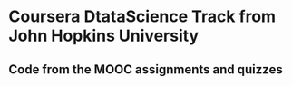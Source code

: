 # Coursera DtataScience Track from John Hopkins University 
## Code from the MOOC assignments and quizzes
